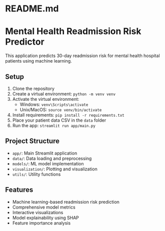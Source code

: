 # README.md
# Mental Health Readmission Risk Predictor

This application predicts 30-day readmission risk for mental health hospital patients using machine learning.

## Setup
1. Clone the repository
2. Create a virtual environment: `python -m venv venv`
3. Activate the virtual environment:
   - Windows: `venv\Scripts\activate`
   - Unix/MacOS: `source venv/bin/activate`
4. Install requirements: `pip install -r requirements.txt`
5. Place your patient data CSV in the `data` folder
6. Run the app: `streamlit run app/main.py`

## Project Structure
- `app/`: Main Streamlit application
- `data/`: Data loading and preprocessing
- `models/`: ML model implementation
- `visualization/`: Plotting and visualization
- `utils/`: Utility functions

## Features
- Machine learning-based readmission risk prediction
- Comprehensive model metrics
- Interactive visualizations
- Model explainability using SHAP
- Feature importance analysis
